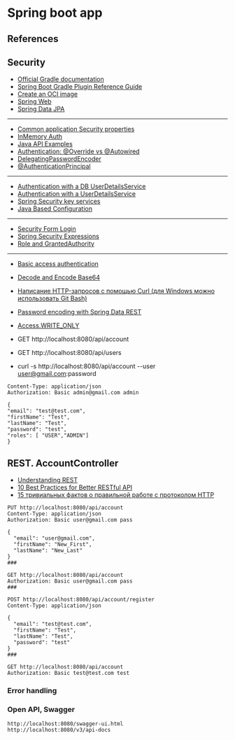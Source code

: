 # Spring boot app

## References

## Security
* [Official Gradle documentation](https://docs.gradle.org)
* [Spring Boot Gradle Plugin Reference Guide](https://docs.spring.io/spring-boot/docs/2.6.1/gradle-plugin/reference/html/)
* [Create an OCI image](https://docs.spring.io/spring-boot/docs/2.6.1/gradle-plugin/reference/html/#build-image)
* [Spring Web](https://docs.spring.io/spring-boot/docs/2.6.1/reference/htmlsingle/#boot-features-developing-web-applications)
* [Spring Data JPA](https://docs.spring.io/spring-boot/docs/2.6.1/reference/htmlsingle/#boot-features-jpa-and-spring-data)

***
* [Common application Security properties](https://docs.spring.io/spring-boot/docs/current/reference/html/appendix-application-properties.html#security-properties)
* [InMemory Auth](https://www.techiedelight.com/form-based-authentication-in-spring-boot-security/)
* [Java API Examples](https://www.programcreek.com/java-api-examples/)
* [Authentication: @Override vs @Autowired](https://stackoverflow.com/questions/42316643/548473)
* [DelegatingPasswordEncoder](https://docs.spring.io/spring-security/site/docs/current/reference/html5/#authentication-password-storage-dpe)
* [@AuthenticationPrincipal](https://docs.spring.io/spring-security/site/docs/current/reference/htmlsingle/#mvc-authentication-principal)

***
* [Authentication with a DB UserDetailsService](https://www.baeldung.com/spring-security-authentication-with-a-database)
* [Authentication with a UserDetailsService](https://www.codeflow.site/ru/article/spring-security-authentication-with-a-database)
* [Spring Security key services](https://ru.wikibooks.org/wiki/Spring_Security/%D0%9A%D0%BB%D1%8E%D1%87%D0%B5%D0%B2%D1%8B%D0%B5_%D1%81%D0%B5%D1%80%D0%B2%D0%B8%D1%81%D1%8B_Spring_Security)
* [Java Based Configuration](https://www.tutorialspoint.com/spring/spring_java_based_configuration.htm)

*** 
* [Security Form Login](https://www.baeldung.com/spring-security-login)
* [Spring Security Expressions](https://www.baeldung.com/spring-security-expressions)
* [Role and GrantedAuthority](https://stackoverflow.com/a/19542316/548473)

***
* [Basic access authentication](https://en.wikipedia.org/wiki/Basic_access_authentication)
* [Decode and Encode Base64](https://decodebase64.com/)
* [Написание HTTP-запросов с помощью Curl (для Windows можно использовать Git Bash)](http://rus-linux.net/lib.php?name=/MyLDP/internet/curlrus.html)
* [Password encoding with Spring Data REST](https://stackoverflow.com/questions/30260582/548473)
* [Access.WRITE_ONLY](https://stackoverflow.com/a/12505165/548473)


* GET http://localhost:8080/api/account
* GET http://localhost:8080/api/users
* curl -s http://localhost:8080/api/account --user user@gmail.com:password
```POST http://localhost:8080/api/users
Content-Type: application/json
Authorization: Basic admin@gmail.com admin

{
"email": "test@test.com",
"firstName": "Test",
"lastName": "Test",
"password": "test",
"roles": [ "USER","ADMIN"]
}
```

## REST. AccountController

* [Understanding REST](http://spring-projects.ru/understanding/rest/)
* [10 Best Practices for Better RESTful API](https://medium.com/@mwaysolutions/10-best-practices-for-better-restful-api-cbe81b06f291)
* [15 тривиальных фактов о правильной работе с протоколом HTTP](https://habr.com/ru/company/yandex/blog/265569/)

```
PUT http://localhost:8080/api/account
Content-Type: application/json
Authorization: Basic user@gmail.com pass

{
  "email": "user@gmail.com",
  "firstName": "New_First",
  "lastName": "New_Last"
}
###

GET http://localhost:8080/api/account
Authorization: Basic user@gmail.com pass
###

POST http://localhost:8080/api/account/register
Content-Type: application/json

{
  "email": "test@test.com",
  "firstName": "Test",
  "lastName": "Test",
  "password": "test"
}
###

GET http://localhost:8080/api/account
Authorization: Basic test@test.com test
```

### Error handling


### Open API, Swagger

```
http://localhost:8080/swagger-ui.html
http://localhost:8080/v3/api-docs
```